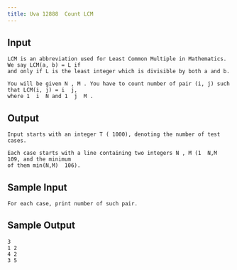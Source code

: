 ```yaml
---
title: Uva 12888  Count LCM
---
```



## Input

```text
LCM is an abbreviation used for Least Common Multiple in Mathematics. We say LCM(a, b) = L if
and only if L is the least integer which is divisible by both a and b.

You will be given N , M . You have to count number of pair (i, j) such that LCM(i, j) = i  j,
where 1  i  N and 1  j  M .
```

## Output

```text
Input starts with an integer T ( 1000), denoting the number of test cases.

Each case starts with a line containing two integers N , M (1  N,M  109, and the minimum
of them min(N,M)  106).

```

## Sample Input

```text
For each case, print number of such pair.

```

## Sample Output

```text
3
1 2
4 2
3 5

```
